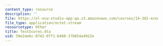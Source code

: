 ```yaml
---
content_type: resource
description: ''
file: https://ol-ocw-studio-app-qa.s3.amazonaws.com/courses/14-382-econometrics-spring-2017/50e2ae6c874207f1b46817b054a4922e_TestScores.dta
file_type: application/octet-stream
resourcetype: Other
title: TestScores.dta
uid: 50e2ae6c-8742-07f1-b468-17b054a4922e
---
```

